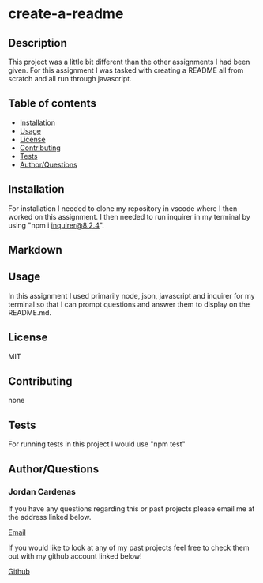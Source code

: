 
# create-a-readme

## Description

This project was a little bit different than the other assignments I had been given. For this assignment I was tasked with creating a README all from scratch and all run through javascript.

## Table of contents

* [Installation](#install)
* [Usage](#usage)
* [License](#license)
* [Contributing](#contributors)
* [Tests](#test)
* [Author/Questions](#author)

## Installation

For installation I needed to clone my repository in vscode where I then worked on this assignment. I then needed to run inquirer in my terminal by using "npm i inquirer@8.2.4".

## Markdown


## Usage

In this assignment I used primarily node, json, javascript and inquirer for my terminal so that I can prompt questions and answer them to display on the README.md.

## License

MIT


## Contributing

none

## Tests

For running tests in this project I would use "npm test"

## Author/Questions

### Jordan Cardenas

If you have any questions regarding this or past projects please email me at the address linked below.

[Email](https://jordanbc408@gmail.com)

If you would like to look at any of my past projects feel free to check them out with my github account linked below!

[Github](https://github.com/408broncos)
